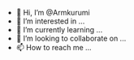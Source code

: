 - 👋 Hi, I’m @Armkurumi
- 👀 I’m interested in ...
- 🌱 I’m currently learning ...
- 💞️ I’m looking to collaborate on ...
- 📫 How to reach me ...

<!---
Armkurumi/Armkurumi is a ✨ special ✨ repository because its `README.md` (this file) appears on your GitHub profile.
You can click the Preview link to take a look at your changes.
--->
